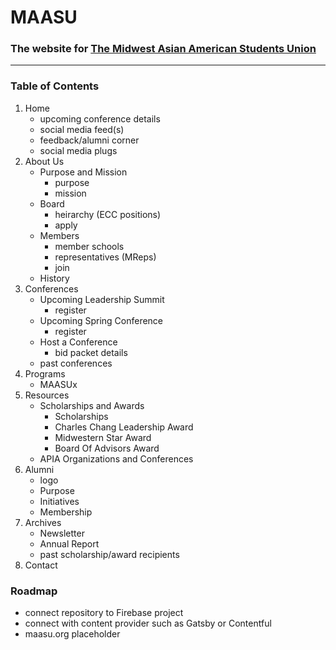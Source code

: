 
# MAASU
### The website for [The Midwest Asian American Students Union](http://maasu.org)

---

### Table of Contents

1. Home
    - upcoming conference details
    - social media feed(s)
    - feedback/alumni corner
    - social media plugs
2. About Us
    - Purpose and Mission
      - purpose
      - mission
    - Board
      - heirarchy (ECC positions)
      - apply
    - Members
      - member schools
      - representatives (MReps)
      - join
    - History
3. Conferences
    - Upcoming Leadership Summit
      - register
    - Upcoming Spring Conference
      - register
    - Host a Conference
      - bid packet details
    - past conferences
4. Programs
    - MAASUx
5. Resources
    - Scholarships and Awards
      - Scholarships
      - Charles Chang Leadership Award
      - Midwestern Star Award
      - Board Of Advisors Award
    - APIA Organizations and Conferences
6. Alumni
    - logo
    - Purpose
    - Initiatives
    - Membership
7. Archives
    - Newsletter
    - Annual Report
    - past scholarship/award recipients
8. Contact

### Roadmap

- connect repository to Firebase project
- connect with content provider such as Gatsby or Contentful
- maasu.org placeholder